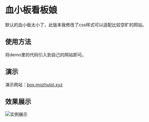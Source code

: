 # 血小板看板娘

默认的血小板太小了，此版本我修改了css样式可以适配比较空旷的网站。

## 使用方法
将demo里的代码引入到自己的网站即可。

## 演示
演示网站：[box.mozhulol.xyz](http://box.mozhulol.xyz)

## 效果展示
![实例展示](https://github.com/wilsonlsd/live2d-xxb/blob/main/%E5%B1%95%E7%A4%BA.png?raw=true)
